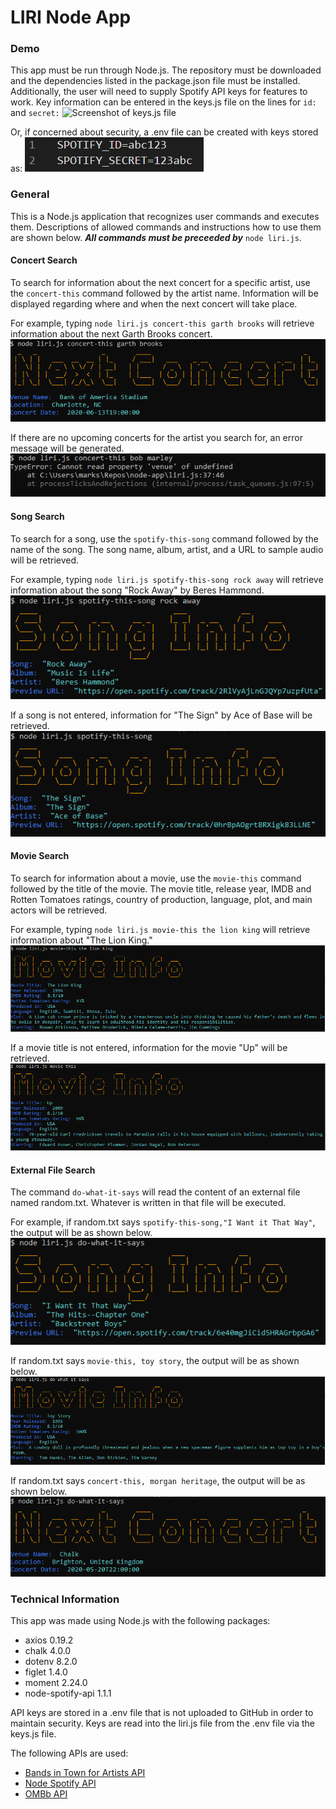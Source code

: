 # LIRI Node App

### Demo
This app must be run through Node.js.  The repository must be downloaded and the dependencies listed in the package.json file must be installed.  Additionally, the user will need to supply Spotify API keys for features to work. Key information can be entered in the keys.js file on the lines for `id:` and `secret:`
![Screenshot of keys.js file](/assets/keys.PNG)

Or, if concerned about security, a .env file can be created with keys stored as:
![Screenshot of env file](/assets/env.PNG)

### General
This is a Node.js application that recognizes user commands and executes them.  Descriptions of allowed commands and instructions how to use them are shown below.  ***All commands must be preceeded by*** `node liri.js`.

#### Concert Search
To search for information about the next concert for a specific artist, use the `concert-this` command followed by the artist name.  Information will be displayed regarding where and when the next concert will take place.

For example, typing `node liri.js concert-this garth brooks` will retrieve information about the next Garth Brooks concert.
![Screenshot of concert-this command](/assets/concertThis.PNG)

If there are no upcoming concerts for the artist you search for, an error message will be generated.
![Screenshot of concert-this error message](/assets/concertError.PNG)

#### Song Search
To search for a song, use the `spotify-this-song` command followed by the name of the song.  The song name, album, artist, and a URL to sample audio will be retrieved.  

For example, typing `node liri.js spotify-this-song rock away` will retrieve information about the song "Rock Away" by Beres Hammond.
![Screenshot of spotify-this-song command](/assets/spotify.PNG)

If a song is not entered, information for "The Sign" by Ace of Base will be retrieved.
![Screenshot of spotify-this-song default](/assets/spotifyDefault.PNG)

#### Movie Search
To search for information about a movie, use the `movie-this` command followed by the title of the movie.  The movie title, release year, IMDB and Rotten Tomatoes ratings, country of production, language, plot, and main actors will be retrieved. 

For example, typing `node liri.js movie-this the lion king` will retrieve information about "The Lion King."
![Screenshot of movie-this command](/assets/movieThis.PNG)

If a movie title is not entered, information for the movie "Up" will be retrieved.
![Screenshot of movie-this default](/assets/movieDefault.PNG)

#### External File Search
The command `do-what-it-says` will read the content of an external file named random.txt.  Whatever is written in that file will be executed.

For example, if random.txt says `spotify-this-song,"I Want it That Way"`, the output will be as shown below.
![Screenshot of do-what-it-says case 1](/assets/random1.PNG)

If random.txt says `movie-this, toy story`, the output will be as shown below.
![Screenshot of do-what-it-says case 2](/assets/random2.PNG)

If random.txt says `concert-this, morgan heritage`, the output will be as shown below.
![Screenshot of do-what-it-says case 3](/assets/random3.PNG)

### Technical Information
This app was made using Node.js with the following packages:
* axios 0.19.2
* chalk 4.0.0
* dotenv 8.2.0
* figlet 1.4.0
* moment 2.24.0
* node-spotify-api 1.1.1

API keys are stored in a .env file that is not uploaded to GitHub in order to maintain security.  Keys are read into the liri.js file from the .env file via the keys.js file.

The following APIs are used:
* [Bands in Town for Artists API](https://www.artists.bandsintown.com/login)
* [Node Spotify API](https://developer.spotify.com/dashboard/)
* [OMBb API](http://www.omdbapi.com/)


